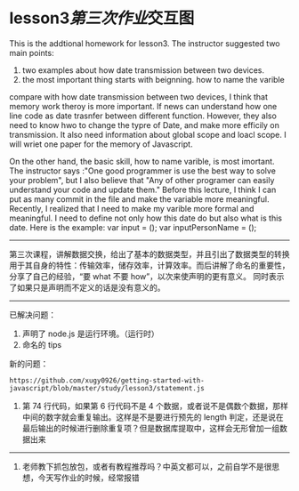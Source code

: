 ﻿# lesson3*第三次作业*交互图

This is the addtional homework for lesson3. The instructor suggested two main points:

1. two examples about how date transmission between two devices.
1. the most important thing starts with beignning. how to name the varible

compare with how date transmission between two devices, I think that memory work theroy is more important. If news can understand how one line code as date trasnfer between different function. However, they also need to know hwo to change the typre of Date, and make more efficily on transmission. It also need information about global scope and loacl scope. I will wriet one paper for the memory of Javascript.

On the other hand, the basic skill, how to name varible, is most imortant. The instructor says :"One good programmer is use the best way to solve your problem", but I also believe that "Any of other programer can easily understand your code and update them." Before this lecture, I think I can put as many commit in the file and make the variable more meaningful. Recently, I realized that I need to make my varible more formal and meaningful. I need to define not only how this date do but also what is this date. Here is the example:
var input = ();
var inputPersonName = ();

---

第三次课程，讲解数据交换，给出了基本的数据类型，并且引出了数据类型的转换用于其自身的特性：传输效率，储存效率，计算效率。而后讲解了命名的重要性，分享了自己的经验，“要 what 不要 how”，以次来使声明的更有意义。 同时表示了如果只是声明而不定义的话是没有意义的。

---

已解决问题：

1. 声明了 node.js 是运行环境。（运行时）
1. 命名的 tips

新的问题：

    https://github.com/xugy0926/getting-started-with-javascript/blob/master/study/lesson3/statement.js

1. 第 74 行代码，如果第 6 行代码不是 4 个数据，或者说不是偶数个数据，那样中间的数字就会重复输出。这样是不是要进行预先的 length 判定，还是说在最后输出的时候进行删除重复项？但是数据库提取中，这样会无形曾加一组数据出来

---

1. 老师教下抓包放包，或者有教程推荐吗？中英文都可以，之前自学不是很思想，今天写作业的时候，经常报错
